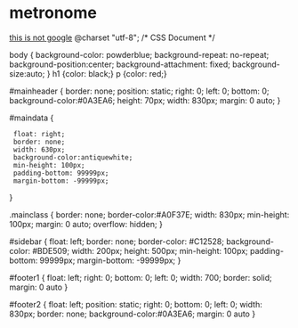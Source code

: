 # metronome
<a href="https://www.google.com/search?q=google&rlz=1C1GCEA_enSG832SG832&oq=google&aqs=chrome..69i57j0l3j69i60l2.1361j0j8&sourceid=chrome&ie=UTF-8">this is not google</a>
@charset "utf-8";
/* CSS Document */

body
{
            	background-color: powderblue;
            	background-repeat: no-repeat;
            	background-position:center;
            	background-attachment: fixed;
            	background-size:auto;
}
h1   {color: black;}
p	{color: red;}

#mainheader
{
            	border: none;
            	position: static;
            	right: 0;
            	left: 0;
            	bottom: 0;
            	background-color:#0A3EA6;
            	height: 70px;
            	width: 830px;
            	margin: 0 auto;
}

#maindata
{

     float: right;
     border: none;
     width: 630px;
     background-color:antiquewhite;
     min-height: 100px;
     padding-bottom: 99999px;
     margin-bottom: -99999px;

}

.mainclass
{
            	border: none;
            	border-color:#A0F37E;
            	width: 830px;
            	min-height: 100px;
            	margin: 0 auto;
            	overflow: hidden;
}

#sidebar
{
            	float: left;
            	border: none;
            	border-color: #C12528;
            	background-color: #BDE509;
            	width: 200px;
            	height: 500px;
            	min-height: 100px;
            	padding-bottom: 99999px;
            	margin-bottom: -99999px;
}

#footer1
{
            	float: left;
            	right: 0;
            	bottom: 0;
            	left: 0;
            	width: 700;
            	border: solid;
            	margin: 0 auto
}

#footer2
{
            	float: left;
            	position: static;
            	right: 0;
            	bottom: 0;
            	left: 0;
            	width: 830px;
            	border: none;
            	background-color:#0A3EA6;
            	margin: 0 auto
}
